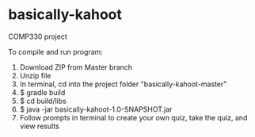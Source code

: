 # basically-kahoot
COMP330 project

To compile and run program:
1) Download ZIP from Master branch
2) Unzip file
3) In terminal, cd into the project folder "basically-kahoot-master"
4) $ gradle build
5) $ cd build/libs
5) $ java -jar basically-kahoot-1.0-SNAPSHOT.jar
6) Follow prompts in terminal to create your own quiz, take the quiz, and view results